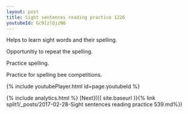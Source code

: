 ```yaml
---
layout: post
title: Sight sentences reading practice 1226
youtubeId: Gc9IzlQjzN8
---
```

 
 
Helps to learn sight words and their spelling.

Opportunitiy to repeat the spelling. 

Practice spelling. 
 
Practice for spelling bee competitions. 
 
{% include youtubePlayer.html id=page.youtubeId %}
 
 
{% include analytics.html %} 
[Next]({{ site.baseurl }}{% link  split1/_posts/2017-02-28-Sight sentences reading practice 539.md%})
 
